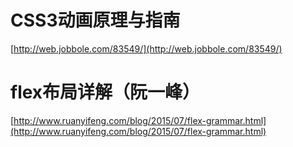 # CSS3动画原理与指南
[http://web.jobbole.com/83549/](http://web.jobbole.com/83549/)

# flex布局详解（阮一峰）
[http://www.ruanyifeng.com/blog/2015/07/flex-grammar.html](http://www.ruanyifeng.com/blog/2015/07/flex-grammar.html)